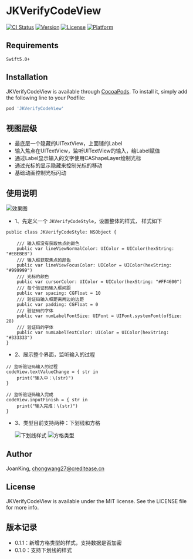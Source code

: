 
# JKVerifyCodeView

[![CI Status](https://img.shields.io/travis/JoanKing/JKVerifyCodeView.svg?style=flat)](https://travis-ci.org/JoanKing/JKVerifyCodeView)
[![Version](https://img.shields.io/cocoapods/v/JKVerifyCodeView.svg?style=flat)](https://cocoapods.org/pods/JKVerifyCodeView)
[![License](https://img.shields.io/cocoapods/l/JKVerifyCodeView.svg?style=flat)](https://cocoapods.org/pods/JKVerifyCodeView)
[![Platform](https://img.shields.io/cocoapods/p/JKVerifyCodeView.svg?style=flat)](https://cocoapods.org/pods/JKVerifyCodeView)

## Requirements

    Swift5.0+

## Installation

JKVerifyCodeView is available through [CocoaPods](https://cocoapods.org). To install
it, simply add the following line to your Podfile:

```ruby
pod 'JKVerifyCodeView'
```

## 视图层级
  - 最底层一个隐藏的UITextView，上面铺的Label
  - 输入焦点在UITextView，监听UITextView的输入，给Label赋值
  - 通过Label显示输入的文字使用CAShapeLayer绘制光标
  - 通过光标的显示隐藏来控制光标的移动
  - 基础动画控制光标闪动
 
## 使用说明
![效果图](https://user-images.githubusercontent.com/19670000/120996449-e718bc80-c7b8-11eb-9e68-cb4657fa2567.gif)

   - 1、先定义一个 `JKVerifyCodeStyle`，设置整体的样式， 样式如下

    public class JKVerifyCodeStyle: NSObject {
    
        /// 输入框没有获取焦点的颜色
        public var lineViewNormalColor: UIColor = UIColor(hexString: "#EBEBEB")
        /// 输入框获取焦点的颜色
        public var lineViewFocusColor: UIColor = UIColor(hexString: "#999999")
        /// 光标的颜色
        public var cursorColor: UIColor = UIColor(hexString: "#FF4600")
        /// 每个验证码输入框间距
        public var spacing: CGFloat = 10
        /// 验证码输入框距离两边的边距
        public var padding: CGFloat = 0
        /// 验证码的字体
        public var numLabelFontSize: UIFont = UIFont.systemFont(ofSize: 28)
        /// 验证码的字体
        public var numLabelTextColor: UIColor = UIColor(hexString: "#333333")
    }
    
   - 2、展示整个界面，监听输入的过程

    // 监听验证码输入的过程
    codeView.textValueChange = { str in
        print("输入中：\(str)")
    }
        
    // 监听验证码输入完成
    codeView.inputFinish = { str in
        print("输入完成：\(str)")
    }
   - 3、类型目前支持两种：下划线和方格
   
     ![下划线样式](https://user-images.githubusercontent.com/19670000/142150056-6271001d-a5e4-426a-8f5f-008d98bb9252.jpg)
     ![方格类型](https://user-images.githubusercontent.com/19670000/142150114-72b934f5-5627-4337-b1f5-628d59bb75ef.jpg)
     

## Author


JoanKing, chongwang27@creditease.cn

## License

JKVerifyCodeView is available under the MIT license. See the LICENSE file for more info.

## 版本记录
  - 0.1.1：新增方格类型的样式，支持数据是否加密
  - 0.1.0：支持下划线的样式
